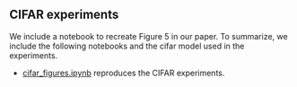 ## CIFAR experiments

We include a notebook to recreate Figure 5 in our paper.
To summarize, we include the following notebooks and the cifar model used in the experiments.

*  [cifar_figures.ipynb](cifar_figures.ipynb) reproduces the CIFAR experiments.


